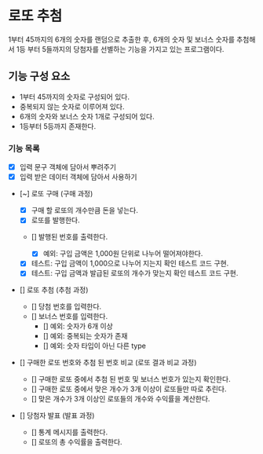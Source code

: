 # 로또 추첨

1부터 45까지의 6개의 숫자를 랜덤으로 추출한 후,
6개의 숫자 및 보너스 숫자를 추첨해서 1등 부터 5들까지의 당첨자를 선별하는 기능을 가지고 있는 프로그램이다.

## 기능 구성 요소

- 1부터 45까지의 숫자로 구성되어 있다.
- 중복되지 않는 숫자로 이루어져 있다.
- 6개의 숫자와 보너스 숫자 1개로 구성되어 있다.
- 1등부터 5등까지 존재한다.

### 기능 목록

- [x] 입력 문구 객체에 담아서 뿌려주기
- [x] 입력 받은 데이터 객체에 담아서 사용하기

- [~] 로또 구매 (구매 과정)

  - [x] 구매 할 로또의 개수만큼 돈을 넣는다.
  - [x] 로또를 발행한다.
  - [] 발행된 번호를 출력한다.

    - [x] 예외: 구입 금액은 1,000원 단위로 나누어 떨어져야한다.

  - [x] 테스트: 구입 금액이 1,000으로 나누어 지는지 확인 테스트 코드 구현.
  - [x] 테스트: 구입 금액과 발급된 로또의 개수가 맞는지 확인 테스트 코드 구현.

- [] 로또 추첨 (추첨 과정)

  - [] 당첨 번호를 입력한다.
  - [] 보너스 번호를 입력한다.
    - [] 예외: 숫자가 6개 이상
    - [] 예외: 중복되는 숫자가 존재
    - [] 예외: 숫자 타입이 아닌 다른 type

- [] 구매한 로또 번호와 추첨 된 번호 비교 (로또 결과 비교 과정)

  - [] 구매한 로또 중에서 추첨 된 번호 및 보너스 번호가 있는지 확인한다.
  - [] 구매한 로또 중에서 맞은 개수가 3개 이상이 로또들만 따로 추린다.
  - [] 맞은 개수가 3개 이상인 로또들의 개수와 수익률을 계산한다.

- [] 당첨자 발표 (발표 과정)
  - [] 통계 메시지를 출력한다.
  - [] 로또의 총 수익률을 출력한다.
